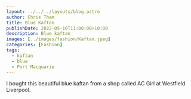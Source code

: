 ```yaml
---
layout: ../../../layouts/blog.astro
author: Chris Tham
title: Blue Kaftan
publishDate: 2022-05-16T11:00:00+10:00
description: Blue kaftan
images: [../images/fashion/Kaftan.jpeg]
categories: [Fashion]
tags:
  - kaftan
  - blue
  - Port Macquarie
---
```


I bought this beautiful blue kaftan from a shop called AC Girl at Westfield
Liverpool.
